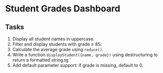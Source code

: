 # Student Grades Dashboard

## Tasks
1. Display all student names in uppercase.
2. Filter and display students with grade ≥ 85.
3. Calculate the average grade using `reduce()`.
4. Write a function `displayStudent({name, grade})` using destructuring to return a formatted string.tg         `
5. Add default parameter support: if grade is missing, default to 0.

